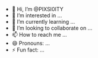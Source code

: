 - 👋 Hi, I’m @PIXSI0ITY
- 👀 I’m interested in ...
- 🌱 I’m currently learning ...
- 💞️ I’m looking to collaborate on ...
- 📫 How to reach me ...
- 😄 Pronouns: ...
- ⚡ Fun fact: ...

<!---
PIXSI0ITY/PIXSI0ITY is a ✨ special ✨ repository because its `README.md` (this file) appears on your GitHub profile.
You can click the Preview link to take a look at your changes.
--->
